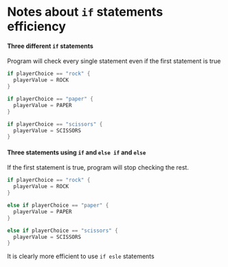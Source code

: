 # Notes about `if` statements efficiency

#### Three different `if` statements

Program will check every single statement even if the first statement is true

```go
if playerChoice == "rock" {
  playerValue = ROCK
}

if playerChoice == "paper" {
  playerValue = PAPER
}

if playerChoice == "scissors" {
  playerValue = SCISSORS
}
```

#### Three statements using `if` and `else if` and `else`

If the first statement is true, program will stop checking the rest.

```go
if playerChoice == "rock" {
  playerValue = ROCK
}

else if playerChoice == "paper" {
  playerValue = PAPER
}

else if playerChoice == "scissors" {
  playerValue = SCISSORS
}
```

It is clearly more efficient to use `if esle` statements

